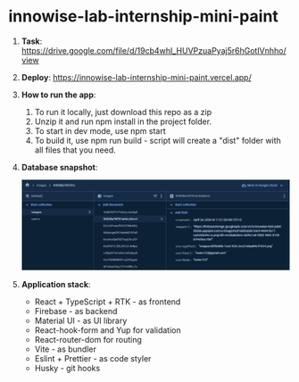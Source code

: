 # innowise-lab-internship-mini-paint


1. **Task**:
https://drive.google.com/file/d/19cb4whI_HUVPzuaPyaj5r6hGotIVnhho/view

2. **Deploy**:
https://innowise-lab-internship-mini-paint.vercel.app/

3. **How to run the app**: 
    1. To run it locally, just download this repo as a zip
    2. Unzip it and run npm install in the project folder.
    3. To start in dev mode, use npm start
    4. To build it, use npm run build - script will create a "dist" folder with all files that you need.

4. **Database snapshot**:

   ![Alt text](image.png)

5. **Application stack**: 
    - React + TypeScript + RTK - as frontend
    - Firebase - as backend
    - Material UI - as UI library
    - React-hook-form and Yup for validation
    - React-router-dom for routing
    - Vite - as bundler
    - Eslint + Prettier - as code styler
    - Husky - git hooks



    

